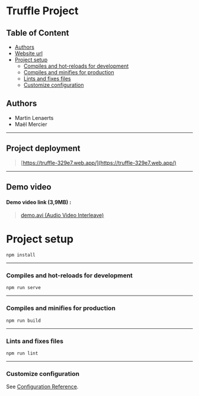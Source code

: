 # Truffle Project

## Table of Content

- [Authors](#authors)
- [Website url](#project-deployment)
- [Project setup](#project-setup)
  - [Compiles and hot-reloads for development](#compiles-and-hot-reloads-for-development)
  - [Compiles and minifies for production](#compiles-and-minifies-for-production)
  - [Lints and fixes files](#lints-and-fixes-files)
  - [Customize configuration](#customize-configuration)


## Authors 
- Martin Lenaerts
- Maël Mercier

___

## Project deployment 

> [https://truffle-329e7.web.app/](https://truffle-329e7.web.app/)

___


## Demo video

#### Demo video link  (3,9MB) : 
 
> [demo.avi (Audio Video Interleave)](https://github.com/MartinLenaerts/school-advanced-web-project/blob/master/demos/demo.mov)


# Project setup

```
npm install
```

___

### Compiles and hot-reloads for development

```
npm run serve
```

___

### Compiles and minifies for production

```
npm run build
```

___

### Lints and fixes files

```
npm run lint
```

___

### Customize configuration

See [Configuration Reference](https://cli.vuejs.org/config/).
